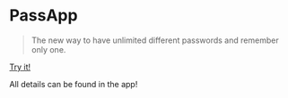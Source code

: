 # PassApp
>
> The new way to have unlimited different passwords and remember only one.
>

[Try it!](https://kimbtech.github.io/PassApp/)

All details can be found in the app!
